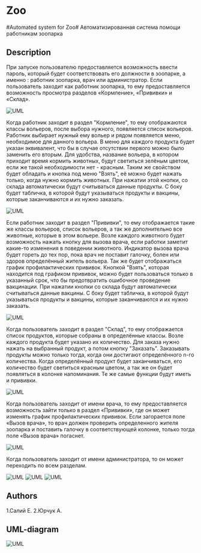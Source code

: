 Zoo
===

#Automated system for Zoo#
Автоматизированная система помощи работникам зоопарка

## Description ##
При запуске пользователю предоставляется возможность ввести пароль, который будет соответствовать его должности в зоопарке, а именно : работник зоопарка, врач или администратор. 
Если пользователь заходит  как работник зоопарка, то ему предоставляется возможность просмотра разделов «Кормление», «Прививки» и «Склад».

![UML](http://cs608917.vk.me/v608917433/73aa/1WXSgxakiQ8.jpg)

Когда работник заходит в раздел "Кормление", то ему отображаются классы вольеров, после выбора нужного, появляется список вольеров. Работник выбирает нужный ему вольер и рядом появляется меню, необходимое для данного вольера. В меню для каждого продукта будет указан эквивалент, что бы в случае отсутствии первого можно было заменить его вторым. Для удобства, название вольера, в котором приходит время кормить животных, будут светиться зелёным цветом, если же такой необходимости нет - красным. Таким же свойством будет обладать и кнопка под меню "Взять", её можно будет нажать только, когда нужно кормить животных. При нажатии этой кнопки, со склада автоматически будут считываться данные продукты.  С боку будет табличка, в которой будут указываться продукты и вакцины, которые заканчиваются и их нужно заказать.

![UML](http://cs608917.vk.me/v608917433/73b3/Ind1bz7ykNI.jpg)

Если работник заходит в раздел "Прививки", то ему отображается такие же классы вольеров, список вольеров, а так же дополнительно все животные, которые в этом вольере. Возле каждого животного будет возможность нажать кнопку для вызова врача, если работки заметит какие-то изменения в поведении животного. Индикатор вызова врача будет гореть до тех пор, пока врач не поставит галочку, болен или здоров определённый житель вольера. Так же будет отображаться график профилактических прививок. Кнопкой "Взять", которая находится под графиком прививок, можно будет пользоваться только в указанный срок, что бы предотвратить ошибочное проведение вакцинации. При нажатии кнопки со склада будут автоматически считываться данные вакцины. С боку будет табличка, в которой будут указываться продукты и вакцины, которые заканчиваются и их нужно заказать.

![UML](http://cs608917.vk.me/v608917433/73c4/Ze5bmAkLg5s.jpg)

Когда пользователь заходит в раздел "Склад", то ему отображается список продуктов, которые собраны в определённые классы. Возле каждого продукта будет указано их количество. Для заказа нужно нажать на выбранный продукт, а потом кнопку "Заказать". Заказывать продукты можно только тогда, когда они достигают определённого n-го количества. Когда определённый продукт будет заканчиваться, его количество будет светиться красным цветом, а так же он будет появляться в колонке напоминания. Те же самые функции будут иметь и прививки.

![UML](http://cs608917.vk.me/v608917433/73cd/PZoAg0aVobM.jpg)

Когда пользователь заходит от имени врача, то ему предоставляется возможность зайти только в раздел «Прививки», где он может изменять график профилактических прививок. Если загорается поле «Вызов врача», то врач должен проверить определенного жителя зоопарка и поставить галочку в соответствующей колонке, только тогда поле «Вызов врача» погаснет.

![UML](http://cs608917.vk.me/v608917433/7387/lNc_DorrSTo.jpg)

Когда пользователь заходит от имени администратора, то он может переходить по всем разделам.

![UML](http://cs608917.vk.me/v608917433/7399/7Bj5Mb_L6gw.jpg)
![UML](http://cs608917.vk.me/v608917433/7390/ynl3W8QaoCs.jpg)
![UML](http://cs608917.vk.me/v608917433/73a2/L6erM-HeKxE.jpg)

## Authors ##
1.Салий Е.
2.Юрчук А.

## UML-diagram ##

![UML](http://cs608917.vk.me/v608917433/737e/M22GRpfWTlI.jpg)
